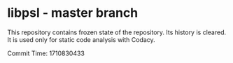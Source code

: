 # libpsl - master branch

This repository contains frozen state of the repository.
Its history is cleared. It is used only for static code
analysis with Codacy.

Commit Time: 1710830433